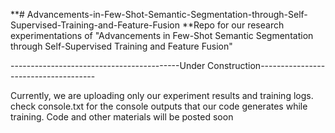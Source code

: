 **# Advancements-in-Few-Shot-Semantic-Segmentation-through-Self-Supervised-Training-and-Feature-Fusion
**Repo for our research experimentations of "Advancements in Few-Shot Semantic Segmentation through Self-Supervised Training and Feature Fusion"


------------------------------------------Under Construction-------------------------------------

Currently, we are uploading only our experiment results and training logs.
check console.txt for the console outputs that our code generates while training. Code and other materials will be posted soon 
